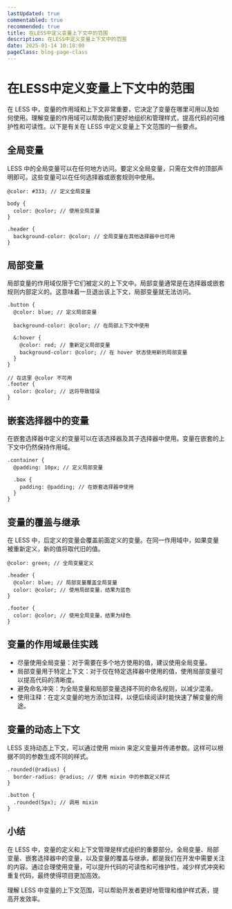 ```yaml
---
lastUpdated: true
commentabled: true
recommended: true
title: 在LESS中定义变量上下文中的范围
description: 在LESS中定义变量上下文中的范围
date: 2025-01-14 10:18:00
pageClass: blog-page-class
---
```


# 在LESS中定义变量上下文中的范围 #

在 LESS 中，变量的作用域和上下文非常重要，它决定了变量在哪里可用以及如何使用。理解变量的作用域可以帮助我们更好地组织和管理样式，提高代码的可维护性和可读性。以下是有关在 LESS 中定义变量上下文范围的一些要点。

## 全局变量 ##

LESS 中的全局变量可以在任何地方访问。要定义全局变量，只需在文件的顶部声明即可。这些变量可以在任何选择器或嵌套规则中使用。

```less
@color: #333; // 定义全局变量

body {
  color: @color; // 使用全局变量
}

.header {
  background-color: @color; // 全局变量在其他选择器中也可用
}
```

## 局部变量 ##

局部变量的作用域仅限于它们被定义的上下文中。局部变量通常是在选择器或嵌套规则内部定义的。这意味着一旦退出该上下文，局部变量就无法访问。

```less
.button {
  @color: blue; // 定义局部变量

  background-color: @color; // 在局部上下文中使用

  &:hover {
    @color: red; // 重新定义局部变量
    background-color: @color; // 在 hover 状态使用新的局部变量
  }
}

// 在这里 @color 不可用
.footer {
  color: @color; // 这将导致错误
}
```

## 嵌套选择器中的变量 ##

在嵌套选择器中定义的变量可以在该选择器及其子选择器中使用。变量在嵌套的上下文中仍然保持作用域。

```less
.container {
  @padding: 10px; // 定义局部变量

  .box {
    padding: @padding; // 在嵌套选择器中使用
  }
}
```

## 变量的覆盖与继承 ##

在 LESS 中，后定义的变量会覆盖前面定义的变量。在同一作用域中，如果变量被重新定义，新的值将取代旧的值。

```less
@color: green; // 全局变量定义

.header {
  @color: blue; // 局部变量覆盖全局变量
  color: @color; // 使用局部变量，结果为蓝色
}

.footer {
  color: @color; // 使用全局变量，结果为绿色
}
```

## 变量的作用域最佳实践 ##

- 尽量使用全局变量：对于需要在多个地方使用的值，建议使用全局变量。
- 局部变量用于特定上下文：对于仅在特定选择器中使用的值，使用局部变量可以提高代码的清晰度。
- 避免命名冲突：为全局变量和局部变量选择不同的命名规则，以减少混淆。
- 使用注释：在定义变量的地方添加注释，以便后续阅读时能快速了解变量的用途。

## 变量的动态上下文 ##

LESS 支持动态上下文，可以通过使用 mixin 来定义变量并传递参数。这样可以根据不同的参数生成不同的样式。

```less
.rounded(@radius) {
  border-radius: @radius; // 使用 mixin 中的参数定义样式
}

.button {
  .rounded(5px); // 调用 mixin
}
```

## 小结 ##

在 LESS 中，变量的定义和上下文管理是样式组织的重要部分。全局变量、局部变量、嵌套选择器中的变量，以及变量的覆盖与继承，都是我们在开发中需要关注的内容。通过合理使用变量，可以提升代码的可读性和可维护性，减少样式冲突和重复代码，最终使得项目更加高效。

理解 LESS 中变量的上下文范围，可以帮助开发者更好地管理和维护样式表，提高开发效率。

